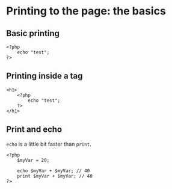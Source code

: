 # Printing to the page: the basics

## Basic printing

    <?php
        echo "test";
    ?>

## Printing inside a tag

    <h1>
        <?php
            echo "test";
        ?>
    </h1>

## Print and echo

<code>echo</code> is a little bit faster than <code>print</code>.

    <?php
        $myVar = 20;

        echo $myVar + $myVar; // 40
        print $myVar + $myVar; // 40
    ?>